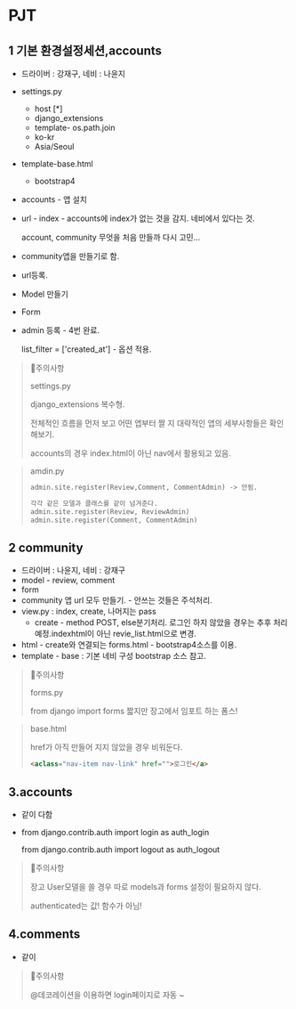 # PJT

## 1 기본 환경설정세션,accounts

- 드라이버 : 강재구, 네비 : 나윤지

- settings.py

  - host [*]
  - django_extensions
  - template- os.path.join
  - ko-kr
  - Asia/Seoul

- template-base.html

  - bootstrap4

- accounts - 앱 설치

- url - index - accounts에 index가 없는 것을 감지. 네비에서 있다는 것. 

  account, community 무엇을 처음 만들까 다시 고민...

- community앱을 만들기로 함.

- url등록.

- Model 만들기

- Form

- admin 등록 -   4번 완료.

   list_filter = ['created_at'] - 옵션 적용.

> :red_circle:주의사항
>
> settings.py
>
> django_extensions 복수형.
>
> 전체적인 흐름을 먼저 보고 어떤 앱부터 짤 지 대략적인 앱의 세부사항들은 확인 해보기.
>
> accounts의 경우 index.html이 아닌 nav에서 활용되고 있음. 

> amdin.py
>
> ```python
> admin.site.register(Review,Comment, CommentAdmin) -> 안됨.
> 
> 각각 같은 모델과 클래스를 같이 넘겨준다.
> admin.site.register(Review, ReviewAdmin)
> admin.site.register(Comment, CommentAdmin)
> ```
>
> 

## 2 community

- 드라이버 : 나윤지, 네비 : 강재구
- model - review, comment
- form 
- community 앱 url 모두 만들기. - 안쓰는 것들은 주석처리.
- view.py :  index, create, 나머지는 pass
  - create - method POST, else분기처리. 로그인 하지 않았을 경우는 추후 처리예정.indexhtml이 아닌 revie_list.html으로 변경.
- html - create와 연결되는 forms.html - bootstrap4소스를 이용.
- template - base : 기본 네비 구성 bootstrap 소스 참고.

>:red_circle:주의사항
>
>forms.py
>
>from django import forms 짧지만 장고에서 임포트 하는 폼스!

>base.html
>
>href가 아직 만들어 지지 않았을 경우 비워둔다.
>
>```html
><aclass="nav-item nav-link" href="">로그인</a>
>```

## 3.accounts

- 같이 다함

- from django.contrib.auth import login as auth_login

  from django.contrib.auth import logout as auth_logout

>:red_circle:주의사항
>
>장고 User모델을 쓸 경우 따로 models과 forms 설정이 필요하지 않다.
>
>authenticated는 값! 함수가 아님!

## 4.comments

- 같이

> :red_circle:주의사항
>
> @데코레이션을 이용하면 login페이지로 자동 ~

